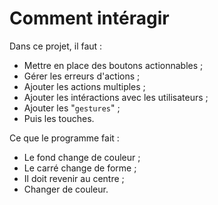 # **Comment intéragir**

Dans ce projet, il faut :
* Mettre en place des boutons actionnables ;
* Gérer les erreurs d'actions ;
* Ajouter les actions multiples ;
* Ajouter les intéractions avec les utilisateurs ;
* Ajouter les "`gestures`" ;
* Puis les touches.

Ce que le programme fait :
* Le fond change de couleur ;
* Le carré change de forme ;
* Il doit revenir au centre ;
* Changer de couleur.